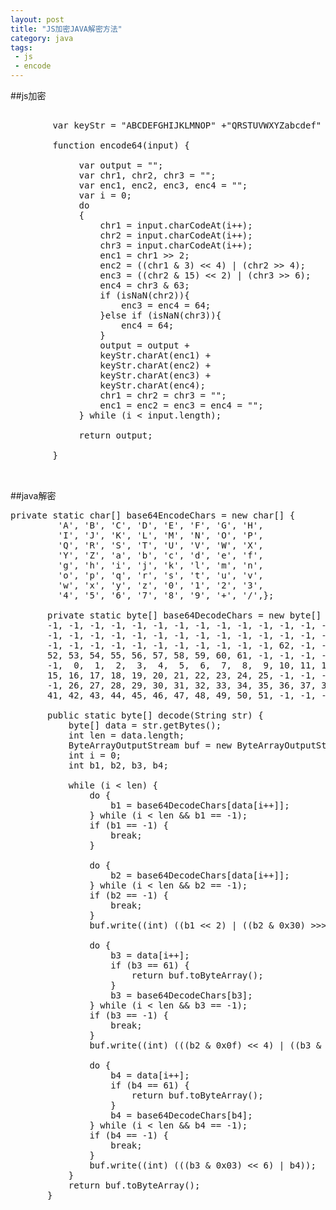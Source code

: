 ```yaml
---
layout: post
title: "JS加密JAVA解密方法"
category: java
tags: 
 - js 
 - encode
---
```

##js加密
<pre class="brush:javascript">

		var keyStr = "ABCDEFGHIJKLMNOP" +"QRSTUVWXYZabcdef" +"ghijklmnopqrstuv" +"wxyz0123456789+/" + "=";
		
		function encode64(input) {
		
			 var output = "";
			 var chr1, chr2, chr3 = "";
			 var enc1, enc2, enc3, enc4 = "";
			 var i = 0;
			 do
			 {
				 chr1 = input.charCodeAt(i++);
				 chr2 = input.charCodeAt(i++);
				 chr3 = input.charCodeAt(i++);
				 enc1 = chr1 >> 2;
				 enc2 = ((chr1 & 3) << 4) | (chr2 >> 4);
				 enc3 = ((chr2 & 15) << 2) | (chr3 >> 6);
				 enc4 = chr3 & 63;
				 if (isNaN(chr2)){
					 enc3 = enc4 = 64;
				 }else if (isNaN(chr3)){
					 enc4 = 64;
				 }
				 output = output +
				 keyStr.charAt(enc1) +
				 keyStr.charAt(enc2) +
				 keyStr.charAt(enc3) +
				 keyStr.charAt(enc4);
				 chr1 = chr2 = chr3 = "";
				 enc1 = enc2 = enc3 = enc4 = "";
			 } while (i < input.length);
			 
			 return output;
		   
		}	
	

</pre>

##java解密
<pre class="brush:java">
private static char[] base64EncodeChars = new char[] {    
		 'A', 'B', 'C', 'D', 'E', 'F', 'G', 'H',
		 'I', 'J', 'K', 'L', 'M', 'N', 'O', 'P',
		 'Q', 'R', 'S', 'T', 'U', 'V', 'W', 'X',
		 'Y', 'Z', 'a', 'b', 'c', 'd', 'e', 'f',
		 'g', 'h', 'i', 'j', 'k', 'l', 'm', 'n',
		 'o', 'p', 'q', 'r', 's', 't', 'u', 'v',
		 'w', 'x', 'y', 'z', '0', '1', '2', '3',
		 '4', '5', '6', '7', '8', '9', '+', '/',};    
	   
	   private static byte[] base64DecodeChars = new byte[] {    
	   -1, -1, -1, -1, -1, -1, -1, -1, -1, -1, -1, -1, -1, -1, -1, -1,    
	   -1, -1, -1, -1, -1, -1, -1, -1, -1, -1, -1, -1, -1, -1, -1, -1,    
	   -1, -1, -1, -1, -1, -1, -1, -1, -1, -1, -1, 62, -1, -1, -1, 63,    
	   52, 53, 54, 55, 56, 57, 58, 59, 60, 61, -1, -1, -1, -1, -1, -1,    
	   -1,  0,  1,  2,  3,  4,  5,  6,  7,  8,  9, 10, 11, 12, 13, 14,    
	   15, 16, 17, 18, 19, 20, 21, 22, 23, 24, 25, -1, -1, -1, -1, -1,    
	   -1, 26, 27, 28, 29, 30, 31, 32, 33, 34, 35, 36, 37, 38, 39, 40,    
	   41, 42, 43, 44, 45, 46, 47, 48, 49, 50, 51, -1, -1, -1, -1, -1 };    
    
	   public static byte[] decode(String str) {    
	       byte[] data = str.getBytes();    
	       int len = data.length;    
	       ByteArrayOutputStream buf = new ByteArrayOutputStream(len);
	       int i = 0;    
	       int b1, b2, b3, b4;    
	    
	       while (i < len) {     
	           do {    
	               b1 = base64DecodeChars[data[i++]];    
	           } while (i < len && b1 == -1);    
	           if (b1 == -1) {    
	               break;    
	           }    
	              
	           do {    
	               b2 = base64DecodeChars[data[i++]];    
	           } while (i < len && b2 == -1);    
	           if (b2 == -1) {    
	               break;    
	           }    
	           buf.write((int) ((b1 << 2) | ((b2 & 0x30) >>> 4)));    
	               
	           do {    
	               b3 = data[i++];    
	               if (b3 == 61) {    
	                   return buf.toByteArray();    
	               }    
	               b3 = base64DecodeChars[b3];    
	           } while (i < len && b3 == -1);    
	           if (b3 == -1) {    
	               break;    
	           }    
	           buf.write((int) (((b2 & 0x0f) << 4) | ((b3 & 0x3c) >>> 2)));    
	               
	           do {    
	               b4 = data[i++];    
	               if (b4 == 61) {    
	                   return buf.toByteArray();    
	               }    
	               b4 = base64DecodeChars[b4];    
	           } while (i < len && b4 == -1);    
	           if (b4 == -1) {    
	               break;    
	           }    
	           buf.write((int) (((b3 & 0x03) << 6) | b4));    
	       }    
	       return buf.toByteArray();    
	   }
</pre>

